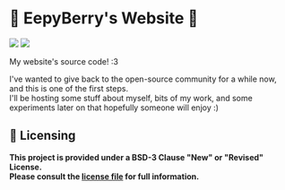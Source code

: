 # 🍓 EepyBerry's Website 🍓
<p>
  <img src="https://img.shields.io/badge/VueJS-3.4-%2342B883?logo=vuedotjs&labelColor=%2335495E&logoColor=white">
  <img src="https://img.shields.io/badge/Vite-5.2-%23BD34FE?logo=vite&labelColor=%2335495E&logoColor=white">
</p>

My website's source code! :3

I've wanted to give back to the open-source community for a while now, and this is one of the first steps.<br>
I'll be hosting some stuff about myself, bits of my work, and some experiments later on that hopefully someone will enjoy :)

## 📓 Licensing

**This project is provided under a BSD-3 Clause "New" or "Revised" License.<br>
Please consult the [license file](LICENSE) for full information.**
